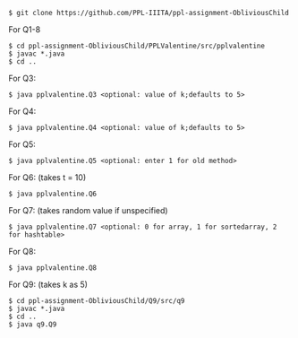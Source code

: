 ```
$ git clone https://github.com/PPL-IIITA/ppl-assignment-ObliviousChild
```

For Q1-8
```
$ cd ppl-assignment-ObliviousChild/PPLValentine/src/pplvalentine
$ javac *.java
$ cd ..
```
For Q3:
```
$ java pplvalentine.Q3 <optional: value of k;defaults to 5>
```

For Q4:
```
$ java pplvalentine.Q4 <optional: value of k;defaults to 5>
```

For Q5:
```
$ java pplvalentine.Q5 <optional: enter 1 for old method>
```

For Q6: (takes t = 10)
```
$ java pplvalentine.Q6 
```

For Q7: (takes random value if unspecified)
```
$ java pplvalentine.Q7 <optional: 0 for array, 1 for sortedarray, 2 for hashtable>
```

For Q8:
```
$ java pplvalentine.Q8
```


For Q9: (takes k as 5)
```
$ cd ppl-assignment-ObliviousChild/Q9/src/q9
$ javac *.java
$ cd ..
$ java q9.Q9
```

